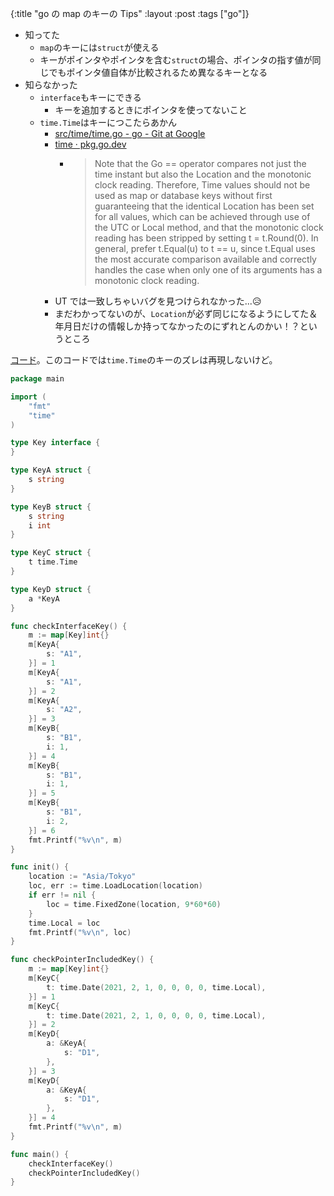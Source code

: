 {:title "go の map のキーの Tips"
:layout :post
:tags ["go"]}

- 知ってた
  - `map`のキーには`struct`が使える
  - キーがポインタやポインタを含む`struct`の場合、ポインタの指す値が同じでもポインタ値自体が比較されるため異なるキーとなる
- 知らなかった
  - `interface`もキーにできる
    - キーを追加するときにポインタを使ってないこと
  - `time.Time`はキーにつこたらあかん
    - [src/time/time.go - go - Git at Google](https://go.googlesource.com/go/+/go1.15.6/src/time/time.go#147)
    - [time · pkg.go.dev](https://pkg.go.dev/time#Time)
      - > Note that the Go == operator compares not just the time instant but also the Location and the monotonic clock reading. Therefore, Time values should not be used as map or database keys without first guaranteeing that the identical Location has been set for all values, which can be achieved through use of the UTC or Local method, and that the monotonic clock reading has been stripped by setting t = t.Round(0). In general, prefer t.Equal(u) to t == u, since t.Equal uses the most accurate comparison available and correctly handles the case when only one of its arguments has a monotonic clock reading.
    - UT では一致しちゃいバグを見つけられなかった...😥
    - まだわかってないのが、`Location`が必ず同じになるようにしてた＆年月日だけの情報しか持ってなかったのにずれとんのかい！？というところ

[コード](https://play.golang.org/p/Rd5OJ2S37AT)。このコードでは`time.Time`のキーのズレは再現しないけど。

```go
package main

import (
	"fmt"
	"time"
)

type Key interface {
}

type KeyA struct {
	s string
}

type KeyB struct {
	s string
	i int
}

type KeyC struct {
	t time.Time
}

type KeyD struct {
	a *KeyA
}

func checkInterfaceKey() {
	m := map[Key]int{}
	m[KeyA{
		s: "A1",
	}] = 1
	m[KeyA{
		s: "A1",
	}] = 2
	m[KeyA{
		s: "A2",
	}] = 3
	m[KeyB{
		s: "B1",
		i: 1,
	}] = 4
	m[KeyB{
		s: "B1",
		i: 1,
	}] = 5
	m[KeyB{
		s: "B1",
		i: 2,
	}] = 6
	fmt.Printf("%v\n", m)
}

func init() {
	location := "Asia/Tokyo"
	loc, err := time.LoadLocation(location)
	if err != nil {
		loc = time.FixedZone(location, 9*60*60)
	}
	time.Local = loc
	fmt.Printf("%v\n", loc)
}

func checkPointerIncludedKey() {
	m := map[Key]int{}
	m[KeyC{
		t: time.Date(2021, 2, 1, 0, 0, 0, 0, time.Local),
	}] = 1
	m[KeyC{
		t: time.Date(2021, 2, 1, 0, 0, 0, 0, time.Local),
	}] = 2
	m[KeyD{
		a: &KeyA{
			s: "D1",
		},
	}] = 3
	m[KeyD{
		a: &KeyA{
			s: "D1",
		},
	}] = 4
	fmt.Printf("%v\n", m)
}

func main() {
	checkInterfaceKey()
	checkPointerIncludedKey()
}

```
